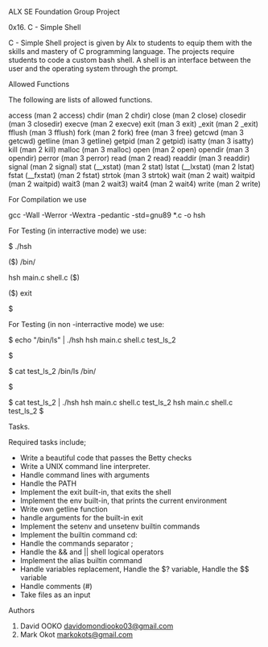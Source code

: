 ALX SE Foundation Group Project

0x16. C - Simple Shell

C - Simple Shell project is given by Alx to students to equip them with the skills and mastery of C programming language. The projects require students to code a custom bash shell. 
A shell is an interface between the user and the operating system through the prompt.


Allowed Functions

The following are lists of allowed functions.

access (man 2 access)
chdir (man 2 chdir)
close (man 2 close)
closedir (man 3 closedir)
execve (man 2 execve)
exit (man 3 exit)
_exit (man 2 _exit)
fflush (man 3 fflush)
fork (man 2 fork)
free (man 3 free)
getcwd (man 3 getcwd)
getline (man 3 getline)
getpid (man 2 getpid)
isatty (man 3 isatty)
kill (man 2 kill)
malloc (man 3 malloc)
open (man 2 open)
opendir (man 3 opendir)
perror (man 3 perror)
read (man 2 read)
readdir (man 3 readdir)
signal (man 2 signal)
stat (__xstat) (man 2 stat)
lstat (__lxstat) (man 2 lstat)
fstat (__fxstat) (man 2 fstat)
strtok (man 3 strtok)
wait (man 2 wait)
waitpid (man 2 waitpid)
wait3 (man 2 wait3)
wait4 (man 2 wait4)
write (man 2 write)


For Compilation we use

gcc -Wall -Werror -Wextra -pedantic -std=gnu89 *.c -o hsh


For Testing (in interractive mode) we use:

$ ./hsh

($) /bin/

hsh main.c shell.c
($)

($) exit

$

For Testing (in non -interractive mode) we use:

$ echo "/bin/ls" | ./hsh
hsh main.c shell.c test_ls_2

$

$ cat test_ls_2
/bin/ls
/bin/

$

$ cat test_ls_2 | ./hsh
hsh main.c shell.c test_ls_2
hsh main.c shell.c test_ls_2
$


Tasks.

Required tasks include;

- Write a beautiful code that passes the Betty checks
- Write a UNIX command line interpreter.
- Handle command lines with arguments
- Handle the PATH
- Implement the exit built-in, that exits the shell
- Implement the env built-in, that prints the current environment
- Write own getline function
- handle arguments for the built-in exit
- Implement the setenv and unsetenv builtin commands
- Implement the builtin command cd:
- Handle the commands separator ;
- Handle the && and || shell logical operators
- Implement the alias builtin command
- Handle variables replacement, Handle the $? variable, Handle the $$ variable
- Handle comments (#)
- Take files as an input

Authors 

 1. David OOKO davidomondiooko03@gmail.com
 2. Mark Okot markokots@gmail.com